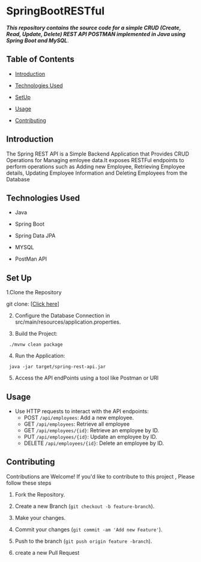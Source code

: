 # SpringBootRESTful

   ***This repository contains the source code for a simple CRUD (Create, Read, Update, Delete) REST API POSTMAN implemented in Java using Spring Boot and MySQL***.

## Table of Contents

   - [Introduction](#introduction)

   - [Technologies Used](#technologies-used)

   - [SetUp](#set-up)

   - [Usage](#usage)

   - [Contributing](#contributing)

## Introduction  <a name="introduction"></a>

The Spring REST API is a  Simple Backend Application that Provides CRUD Operations for Managing emloyee data.It exposes RESTFul endpoints to perform operations such as Adding new Employee, Retrieving Employee details, Updating Employee Information and Deleting Employees from the Database

## Technologies Used   <a name="technologies-used"></a>

   - Java

   - Spring Boot

   - Spring Data JPA

   - MYSQL

   - PostMan API

## Set Up      <a name="set-up"></a>

1.Clone the Repository   
 
 git clone: [[Click here](https://github.com/Ksanjeev7/SpringBootRESTful)]

   2. Configure the Database  Connection in src/main/resources/application.properties.

   3. Build the Project:

     ./mvnw clean package

   4. Run the Application:

     java -jar target/spring-rest-api.jar

   5. Access  the API endPoints using a tool like Postman or URl

## Usage         <a name="usage"></a>

   - Use HTTP requests to interact with the API endpoints:
      - POST       `/api/employees`:  Add a new employee.
      - GET        `/api/employees`:  Retrieve all employee
      - GET        `/api/employees/{id}`:  Retrieve an employee by ID.
      - PUT        `/api/employees/{id}`:  Update an employee by ID.
      - DELETE     `/api/employees/{id}`:  Delete an employee by ID.

## Contributing     <a name="contributing"></a>

Contributions are Welcome! If you'd like to contribute to this project , Please follow these steps

   1. Fork the Repository.

   2. Create a new Branch (`git checkout -b feature-branch`).

   3. Make your changes.

   4. Commit your changes (`git commit -am 'Add new Feature'`).

   5. Push to the branch (`git push origin feature -branch`).

   6. create a new Pull Request 
